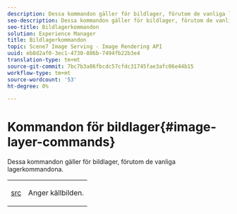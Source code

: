 ```yaml
---
description: Dessa kommandon gäller för bildlager, förutom de vanliga lagerkommandona.
seo-description: Dessa kommandon gäller för bildlager, förutom de vanliga lagerkommandona.
seo-title: Bildlagerkommandon
solution: Experience Manager
title: Bildlagerkommandon
topic: Scene7 Image Serving - Image Rendering API
uuid: eb8d2af0-3ec1-4730-886b-7494fb22b3e4
translation-type: tm+mt
source-git-commit: 7bc7b3a86fbcdc57cfdc31745fae3afc06e44b15
workflow-type: tm+mt
source-wordcount: '53'
ht-degree: 0%

---
```



# Kommandon för bildlager{#image-layer-commands}

Dessa kommandon gäller för bildlager, förutom de vanliga lagerkommandona.

<table id="simpletable_F6799DA025A64970B95085FB9910E1EF"> 
 <tr class="strow"> 
  <td class="stentry"> <p><a href="../../../../../../is-api/http-ref/image-serving-api-ref/c-http-protocol-reference/c-command-reference/r-src.md#reference-f6506637778c4c69bf106a7924a91ab1" type="reference" format="dita" scope="local"> src</a> </p> </td> 
  <td class="stentry"> <p>Anger källbilden. </p></td> 
 </tr> 
</table>

